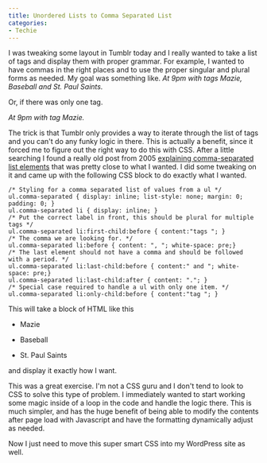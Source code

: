 ```yaml
---
title: Unordered Lists to Comma Separated List
categories:
- Techie
---
```


I was tweaking some layout in Tumblr today and I really wanted to take a list of tags and display them with proper grammar. For example, I wanted to have commas in the right places and to use the proper singular and plural forms as needed. My goal was something like.
_At 9pm with tags Mazie, Baseball and St. Paul Saints._

Or, if there was only one tag.

_At 9pm with tag Mazie._

The trick is that Tumblr only provides a way to iterate through the list of tags and you can't do any funky logic in there. This is actually a benefit, since it forced me to figure out the right way to do this with CSS. After a little searching I found a really old post from 2005 [explaining comma-separated list elements](http://milov.nl/2883) that was pretty close to what I wanted. I did some tweaking on it and came up with the following CSS block to do exactly what I wanted.
<!-- more -->



    
    /* Styling for a comma separated list of values from a ul */
    ul.comma-separated { display: inline; list-style: none; margin: 0; padding: 0; }
    ul.comma-separated li { display: inline; }
    /* Put the correct label in front, this should be plural for multiple tags */
    ul.comma-separated li:first-child:before { content:"tags "; }
    /* The comma we are looking for. */
    ul.comma-separated li:before { content: ", "; white-space: pre;}
    /* The last element should not have a comma and should be followed with a period. */
    ul.comma-separated li:last-child:before { content:" and "; white-space: pre;}
    ul.comma-separated li:last-child:after { content: "."; }
    /* Special case required to handle a ul with only one item. */
    ul.comma-separated li:only-child:before { content:"tag "; }

This will take a block of HTML like this



  * Mazie


  * Baseball


  * St. Paul Saints

and display it exactly how I want.

This was a great exercise. I'm not a CSS guru and I don't tend to look to CSS to solve this type of problem. I immediately wanted to start working some magic inside of a loop in the code and handle the logic there. This is much simpler, and has the huge benefit of being able to modify the contents after page load with Javascript and have the formatting dynamically adjust as needed.

Now I just need to move this super smart CSS into my WordPress site as well.
